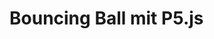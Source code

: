 <script src="javascripts/p5.min.js" type="text/javascript" ></script>

# Bouncing Ball mit P5.js


<script type="text/javascript">

let ball;

function setup() {
	var myCanvas = createCanvas(560, 315);
	myCanvas.parent("bouncingball")
	ball = new Ball(200, 200, 40);
}

function draw() {
	background(204);
	ball.move();
	ball.show();
}

class Ball {

    constructor(x, y, r) {
        this.x = x;
        this.y = y;
        this.r = r;
    }
    
    move() {
        this.x = this.x + random(-5, 5);
        this.y = this.y + random(-5, 5);
    }
    
    show() {
        noStroke();
        fill(255, 0, 0);
        circle(this.x, this.y, this.r);
    }
}
</script>

<div id="bouncingball"></div>
